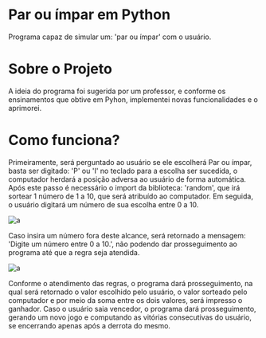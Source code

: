 # Par ou ímpar em Python
Programa capaz de simular um: 'par ou ímpar' com o usuário.

# Sobre o Projeto
A ideia do programa foi sugerida por um professor, e conforme os ensinamentos que obtive em Pyhon, implementei novas funcionalidades e o aprimorei.


# Como funciona?
Primeiramente, será perguntado ao usuário se ele escolherá Par ou ímpar, basta ser digitado: 'P' ou 'I' no teclado para a escolha ser sucedida, o computador herdará a posição adversa ao usuário de forma automática. Após este passo é necessário o import da biblioteca: 'random', que irá sortear 1 número de 1 a 10, que será atribuído ao computador. Em seguida, o usuário digitará um número de sua escolha entre 0 a 10.

![a](https://user-images.githubusercontent.com/84475339/165328280-8668c390-57c1-400b-b6eb-787155e976ca.png)

Caso insira um número fora deste alcance, será retornado a mensagem: 'Digite um número entre 0 a 10.', não podendo dar prosseguimento ao programa até que a regra seja atendida. 

![a](https://user-images.githubusercontent.com/84475339/165328765-04edf622-b78b-479d-bf30-233740ed5dfd.png)

Conforme o atendimento das regras, o programa dará prosseguimento, na qual será retornado o valor escolhido pelo usuário, o valor sorteado pelo computador e por meio da soma entre os dois valores, será impresso o ganhador. Caso o usuário saia vencedor, o programa dará prosseguimento, gerando um novo jogo e computando as vitórias consecutivas do usuário, se encerrando apenas após a derrota do mesmo.




